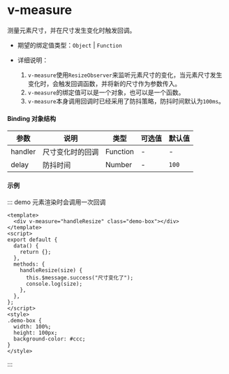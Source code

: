 # v-measure

测量元素尺寸，并在尺寸发生变化时触发回调。

- 期望的绑定值类型：`Object` | `Function`

- 详细说明：

  1. `v-measure`使用`ResizeObserver`来监听元素尺寸的变化，当元素尺寸发生变化时，会触发回调函数，并将新的尺寸作为参数传入。
  2. `v-measure`的绑定值可以是一个对象，也可以是一个函数。
  3. `v-measure`本身调用回调时已经采用了防抖策略，防抖时间默认为`100ms`。

#### Binding 对象结构

| 参数    | 说明             | 类型     | 可选值 | 默认值 |
| ------- | ---------------- | -------- | ------ | ------ |
| handler | 尺寸变化时的回调 | Function | -      | -      |
| delay   | 防抖时间         | Number   | -      | `100`  |

#### 示例

::: demo 元素渲染时会调用一次回调

```vue
<template>
  <div v-measure="handleResize" class="demo-box"></div>
</template>
<script>
export default {
  data() {
    return {};
  },
  methods: {
    handleResize(size) {
      this.$message.success("尺寸变化了");
      console.log(size);
    },
  },
};
</script>
<style>
.demo-box {
  width: 100%;
  height: 100px;
  background-color: #ccc;
}
</style>
```

:::

